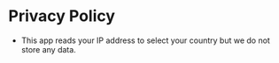 # Privacy Policy


* This app reads your IP address to select your country but we do not store any data.